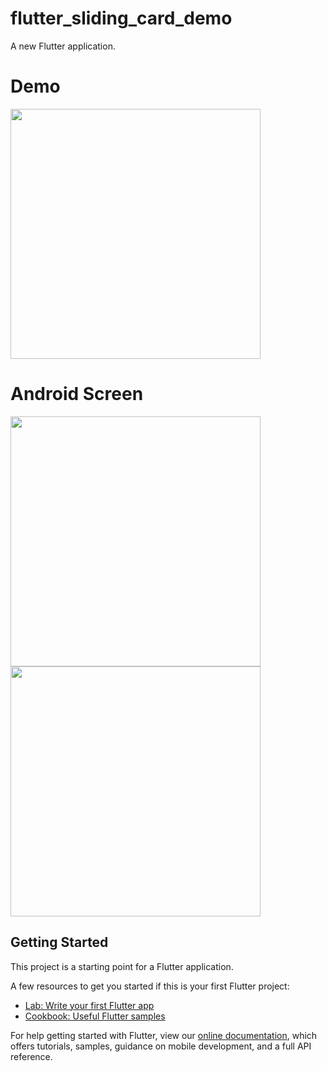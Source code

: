 # flutter_sliding_card_demo

A new Flutter application.

# Demo
<img src="https://user-images.githubusercontent.com/59611415/110307824-60233f00-8025-11eb-8c82-8ba5d1eccbd7.gif" height =400>

# Android Screen
<img height="400px" src="https://user-images.githubusercontent.com/59611415/110307928-7fba6780-8025-11eb-9d2e-11b0e79f9a75.png"> <img height="400px" src="https://user-images.githubusercontent.com/59611415/110308010-96f95500-8025-11eb-8259-228667df48b9.png">


## Getting Started

This project is a starting point for a Flutter application.

A few resources to get you started if this is your first Flutter project:

- [Lab: Write your first Flutter app](https://flutter.dev/docs/get-started/codelab)
- [Cookbook: Useful Flutter samples](https://flutter.dev/docs/cookbook)

For help getting started with Flutter, view our
[online documentation](https://flutter.dev/docs), which offers tutorials,
samples, guidance on mobile development, and a full API reference.
